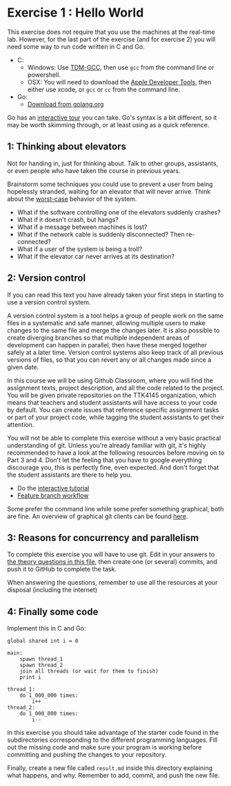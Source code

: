 Exercise 1 : Hello World
========================

This exercise does not require that you use the machines at the real-time lab. However, for the last part of the exercise (and for exercise 2) you will need some way to run code written in C and Go.

 - C:
   - Windows: Use [TDM-GCC](https://jmeubank.github.io/tdm-gcc/download/), then use `gcc` from the command line or powershell.
   - OSX: You will need to download the [Apple Developer Tools](https://developer.apple.com/xcode/), then either use xcode, or `gcc` or `cc` from the command line.
 - Go:
   - [Download from golang.org](https://golang.org/)

Go has an [interactive tour](http://tour.golang.org/list) you can take. Go's syntax is a bit different, so it may be worth skimming through, or at least using as a quick reference.

1: Thinking about elevators
---------------------------

Not for handing in, just for thinking about. Talk to other groups, assistants, or even people who have taken the course in previous years.

Brainstorm some techniques you could use to prevent a user from being hopelessly stranded, waiting for an elevator that will never arrive. Think about the [worst-case](http://xkcd.com/748/) behavior of the system.
 - What if the software controlling one of the elevators suddenly crashes?
 - What if it doesn't crash, but hangs?
 - What if a message between machines is lost?
 - What if the network cable is suddenly disconnected? Then re-connected?
 - What if a user of the system is being a troll?
 - What if the elevator car never arrives at its destination?

2: Version control
------------------

If you can read this text you have already taken your first steps in starting to use a version control system.

A version control system is a tool helps a group of people work on the same files in a systematic and safe manner, allowing multiple users to make changes to the same file and merge the changes later. It is also possible to create diverging branches so that multiple independent areas of development can happen in parallel, then have these merged together safely at a later time. Version control systems also keep track of all previous versions of files, so that you can revert any or all changes made since a given date.

In this course we will be using Github Classroom, where you will find the assignment texts, project description, and all the code related to the project. You will be given private repositories on the TTK4145 organization, which means that teachers and student assistants will have access to your code by default. You can create issues that reference specific assignment tasks or part of your project code, while tagging the student assistants to get their attention.

You will not be able to complete this exercise without a very basic practical understanding of git. Unless you're already familiar with git, it's highly recommended to have a look at the following resources before moving on to Part 3 and 4. Don't let the feeling that you have to google everything discourage you, this is perfectly fine, even expected. And don't forget that the student assistants are there to help you.

- Do the [interactive tutorial](https://try.github.io/)
- [Feature branch workflow](https://www.atlassian.com/git/tutorials/comparing-workflows/feature-branch-workflow)

Some prefer the command line while some prefer something graphical, both are fine. An overview of graphical git clients can be found [here](https://git-scm.com/downloads/guis/).

3: Reasons for concurrency and parallelism
------------------------------------------

To complete this exercise you will have to use git. Edit in your answers to [the theory questions in this file](/theory.md), then create one (or several) commits, and push it to GitHub to complete the task. 

When answering the questions, remember to use all the resources at your disposal (including the internet)

4: Finally some code
--------------------

Implement this in C and Go:


    global shared int i = 0

    main:
        spawn thread_1
        spawn thread_2
        join all threads (or wait for them to finish)
        print i

    thread_1:
        do 1_000_000 times:
            i++
    thread_2:
        do 1_000_000 times:
            i--
            
            
In this exercise you should take advantage of the starter code found in the subdirectories corresponding to the different programming languages. Fill out the missing code and make sure your program is working before committing and pushing the changes to your repository.

Finally, create a new file called `result.md` inside this directory explaining what happens, and why. Remember to add, commit, and push the new file.



